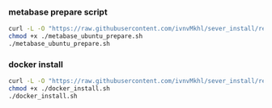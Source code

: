 
### metabase prepare script

```bash
curl -L -O "https://raw.githubusercontent.com/ivnvMkhl/sever_install/refs/heads/main/metabase_ubuntu_prepare.sh"
chmod +x ./metabase_ubuntu_prepare.sh
./metabase_ubuntu_prepare.sh
```

### docker install

```bash
curl -L -O "https://raw.githubusercontent.com/ivnvMkhl/sever_install/refs/heads/main/docker_install.sh"
chmod +x ./docker_install.sh
./docker_install.sh
```
